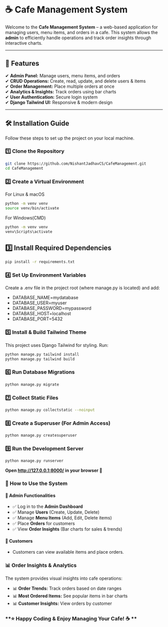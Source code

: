 # ☕ Cafe Management System

Welcome to the **Cafe Management System** – a web-based application for managing users, menu items, and orders in a cafe. This system allows the **admin** to efficiently handle operations and track order insights through interactive charts.

---

## 🌟 Features  

✔ **Admin Panel:** Manage users, menu items, and orders  
✔ **CRUD Operations:** Create, read, update, and delete users & items  
✔ **Order Management:** Place multiple orders at once  
✔ **Analytics & Insights:** Track orders using bar charts  
✔ **User Authentication:** Secure login system  
✔ **Django Tailwind UI:** Responsive & modern design  

---

## 🛠️ **Installation Guide**  

Follow these steps to set up the project on your local machine.  

### 1️⃣ **Clone the Repository**  
```bash
git clone https://github.com/NishantJadhavCS/CafeManagement.git
cd CafeManagement
```
### 2️⃣ **Create a Virtual Environment**

For Linux & macOS
```bash
python -m venv venv
source venv/bin/activate
```

For Windows(CMD)
```bash
python -m venv venv
venv\Scripts\activate
```

## **3️⃣ Install Required Dependencies**
```bash
pip install -r requirements.txt
```

### **4️⃣ Set Up Environment Variables**

Create a .env file in the project root (where manage.py is located) and add:

- DATABASE_NAME=mydatabase
- DATABASE_USER=myuser
- DATABASE_PASSWORD=mypassword
- DATABASE_HOST=localhost
- DATABASE_PORT=5432

### **5️⃣ Install & Build Tailwind Theme**
This project uses Django Tailwind for styling. Run:
```bash
python manage.py tailwind install
python manage.py tailwind build
```


### **6️⃣ Run Database Migrations**
```bash
python manage.py migrate
```

### **7️⃣ Collect Static Files**
```bash
python manage.py collectstatic --noinput
```

### **8️⃣ Create a Superuser (For Admin Access)**
```bash
python manage.py createsuperuser
```

### **9️⃣ Run the Development Server**
```bash
python manage.py runserver
```

**Open http://127.0.0.1:8000/ in your browser 🎉**

### **🎯 How to Use the System**

#### **🔹 Admin Functionalities**
- ✅ Log in to the **Admin Dashboard**  
- ✅ Manage **Users** (Create, Update, Delete)  
- ✅ Manage **Menu Items** (Add, Edit, Delete items)  
- ✅ Place **Orders** for customers  
- ✅ View **Order Insights** (Bar charts for sales & trends)  

#### **🔹 Customers**
- Customers can view available items and place orders.  

### **📊 Order Insights & Analytics**
The system provides visual insights into cafe operations:  
- 📊 **Order Trends:** Track orders based on date ranges  
- 📊 **Most Ordered Items:** See popular items in bar charts  
- 📊 **Customer Insights:** View orders by customer  

### **⭐ Happy Coding & Enjoy Managing Your Cafe! ☕ **
